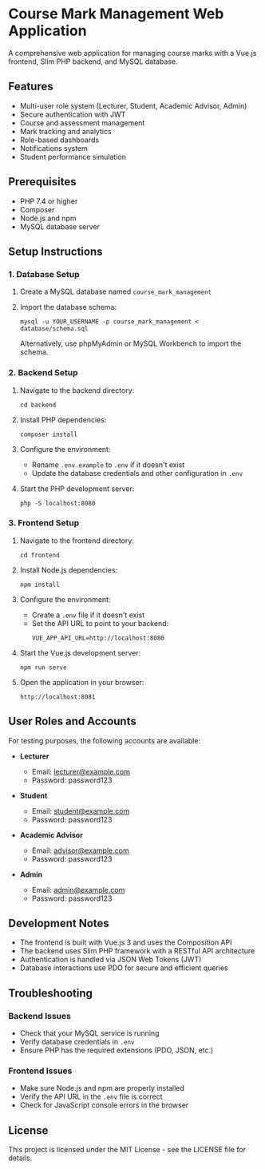 # Course Mark Management Web Application

A comprehensive web application for managing course marks with a Vue.js frontend, Slim PHP backend, and MySQL database.

## Features

- Multi-user role system (Lecturer, Student, Academic Advisor, Admin)
- Secure authentication with JWT
- Course and assessment management
- Mark tracking and analytics
- Role-based dashboards
- Notifications system
- Student performance simulation

## Prerequisites

- PHP 7.4 or higher
- Composer
- Node.js and npm
- MySQL database server

## Setup Instructions

### 1. Database Setup

1. Create a MySQL database named `course_mark_management`
2. Import the database schema:

   ```
   mysql -u YOUR_USERNAME -p course_mark_management < database/schema.sql
   ```

   Alternatively, use phpMyAdmin or MySQL Workbench to import the schema.

### 2. Backend Setup

1. Navigate to the backend directory:

   ```
   cd backend
   ```

2. Install PHP dependencies:

   ```
   composer install
   ```

3. Configure the environment:

   - Rename `.env.example` to `.env` if it doesn't exist
   - Update the database credentials and other configuration in `.env`

4. Start the PHP development server:
   ```
   php -S localhost:8080
   ```

### 3. Frontend Setup

1. Navigate to the frontend directory:

   ```
   cd frontend
   ```

2. Install Node.js dependencies:

   ```
   npm install
   ```

3. Configure the environment:

   - Create a `.env` file if it doesn't exist
   - Set the API URL to point to your backend:
     ```
     VUE_APP_API_URL=http://localhost:8080
     ```

4. Start the Vue.js development server:

   ```
   npm run serve
   ```

5. Open the application in your browser:
   ```
   http://localhost:8081
   ```

## User Roles and Accounts

For testing purposes, the following accounts are available:

- **Lecturer**

  - Email: lecturer@example.com
  - Password: password123

- **Student**

  - Email: student@example.com
  - Password: password123

- **Academic Advisor**

  - Email: advisor@example.com
  - Password: password123

- **Admin**
  - Email: admin@example.com
  - Password: password123

## Development Notes

- The frontend is built with Vue.js 3 and uses the Composition API
- The backend uses Slim PHP framework with a RESTful API architecture
- Authentication is handled via JSON Web Tokens (JWT)
- Database interactions use PDO for secure and efficient queries

## Troubleshooting

### Backend Issues

- Check that your MySQL service is running
- Verify database credentials in `.env`
- Ensure PHP has the required extensions (PDO, JSON, etc.)

### Frontend Issues

- Make sure Node.js and npm are properly installed
- Verify the API URL in the `.env` file is correct
- Check for JavaScript console errors in the browser

## License

This project is licensed under the MIT License - see the LICENSE file for details.
